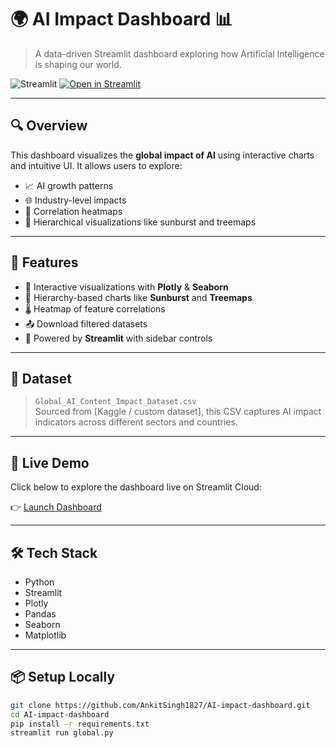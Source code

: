 # 🌍 AI Impact Dashboard 📊

> A data-driven Streamlit dashboard exploring how Artificial Intelligence is shaping our world.

![Streamlit](https://img.shields.io/badge/Made%20with-Streamlit-ff4b4b?style=for-the-badge&logo=streamlit&logoColor=white)
[![Open in Streamlit](https://static.streamlit.io/badges/streamlit_badge_black_white.svg)](https://ankitsingh1827-ai-impact-dashboard-global-8idaip.streamlit.app/)

---

## 🔍 Overview

This dashboard visualizes the **global impact of AI** using interactive charts and intuitive UI. It allows users to explore:

- 📈 AI growth patterns
- 🌐 Industry-level impacts
- 🎯 Correlation heatmaps
- 🧭 Hierarchical visualizations like sunburst and treemaps

---

## 🧠 Features

- 🎨 Interactive visualizations with **Plotly** & **Seaborn**
- 🧱 Hierarchy-based charts like **Sunburst** and **Treemaps**
- 🌡️ Heatmap of feature correlations
- 📤 Download filtered datasets
- 🧰 Powered by **Streamlit** with sidebar controls

---

## 📂 Dataset

> `Global_AI_Content_Impact_Dataset.csv`  
Sourced from [Kaggle / custom dataset], this CSV captures AI impact indicators across different sectors and countries.

---

## 🚀 Live Demo

Click below to explore the dashboard live on Streamlit Cloud:

👉 [Launch Dashboard](https://ankitsingh1827-ai-impact-dashboard-global-8idaip.streamlit.app/)

---

## 🛠️ Tech Stack

- Python
- Streamlit
- Plotly
- Pandas
- Seaborn
- Matplotlib

---

## 📦 Setup Locally

```bash
git clone https://github.com/AnkitSingh1827/AI-impact-dashboard.git
cd AI-impact-dashboard
pip install -r requirements.txt
streamlit run global.py
